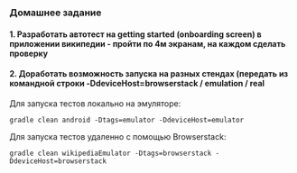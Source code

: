 ### Домашнее задание



#### 1. Разработать автотест на getting started (onboarding screen) в приложении википедии - пройти по 4м экранам, на каждом сделать проверку

#### 2. Доработать возможность запуска на разных стендах (передать из командной строки -DdeviceHost=browserstack / emulation / real


Для запуска тестов локально на эмуляторе:
```
gradle clean android -Dtags=emulator -DdeviceHost=emulator
```

Для запуска тестов удаленно с помощью Browserstack:
```
gradle clean wikipediaEmulator -Dtags=browserstack -DdeviceHost=browserstack
```
